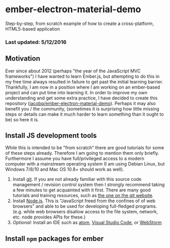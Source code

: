 # ember-electron-material-demo
Step-by-step, from scratch example of how to create a cross-platform, HTML5-based application

### Last updated: 5/12/2016

## Motivation
Ever since about 2012 (perhaps "the year of the JavaScript MVC frameworks") I have wanted to learn Ember.js, but attempting to do this in my free time always resulted in failure to get past the initial learning barrier.
Thankfully, I am now in a position where I am working on an ember-based project and can put time into learning it. 
In order to improve my own understanding and get some extra practice, I have decided to create this repository ([jacobq/ember-electron-material-demo](https://github.com/jacobq/ember-electron-material-demo)).
Perhaps it may also benefit you / the community,
(sometimes it is surprising how little missing steps or details can make it much harder to learn something than it ought to be)
so here it is.

## Install JS development tools

While this is intended to be "from scratch" there are good tutorials for some of these steps already.
Therefore I am going to mention them only briefly. Furthermore I assume you have full/privileged access
to a modern computer with a mainstream operating system
(I am using Debian Linux, but Windows 7/8/10 and Mac OS 10.8+ should work as well).

1. Install [git](https://git-scm.com/).
   If you are not already familiar with this source code management / revision control system then I strongly recommend
   taking a few minutes to get acquainted with it first. There are many good tutorials and training resources, such as 
   [the one on the git website](https://try.github.io/levels/1/challenges/1).
2. Install [Node.js](https://nodejs.org/en/download/current/). 
   This is "JavaScript freed from the confines of of web browsers" and able to be used for developing full-fledged programs.
   (e.g. while web browsers disallow access to the file system, network, etc. node provides APIs for these.)
3. *Optional:* Install an IDE such as
   [atom](https://atom.io/),
   [Visual Studio Code](https://code.visualstudio.com/),
   or
   [WebStorm](https://www.jetbrains.com/webstorm/download/)


## Install `npm` packages for ember

